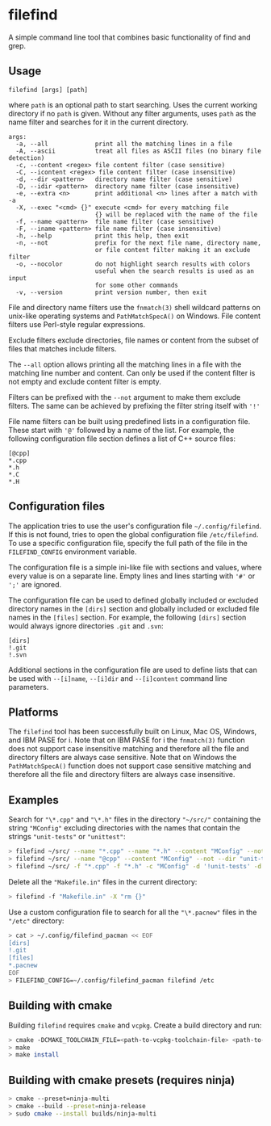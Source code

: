# filefind

A simple command line tool that combines basic functionality of find and grep.

## Usage

`filefind [args] [path]`

where `path` is an optional path to start searching. Uses the current working directory if no `path` is given. Without any filter arguments, uses `path` as the name filter and searches for it in the current directory.

```text
args:
  -a, --all             print all the matching lines in a file
  -A, --ascii           treat all files as ASCII files (no binary file detection)
  -c, --content <regex> file content filter (case sensitive)
  -C, --icontent <regex> file content filter (case insensitive)
  -d, --dir <pattern>   directory name filter (case sensitive)
  -D, --idir <pattern>  directory name filter (case insensitive)
  -e, --extra <n>       print additional <n> lines after a match with -a
  -X, --exec "<cmd> {}" execute <cmd> for every matching file
                        {} will be replaced with the name of the file
  -f, --name <pattern>  file name filter (case sensitive)
  -F, --iname <pattern> file name filter (case insensitive)
  -h, --help            print this help, then exit
  -n, --not             prefix for the next file name, directory name,
                        or file content filter making it an exclude filter
  -o, --nocolor         do not highlight search results with colors
                        useful when the search results is used as an input
                        for some other commands
  -v, --version         print version number, then exit
```

File and directory name filters use the `fnmatch(3)` shell wildcard patterns on unix-like operating systems and `PathMatchSpecA()` on Windows. File content filters use Perl-style regular expressions.

Exclude filters exclude directories, file names or content from the subset of files that matches include filters.

The `--all` option allows printing all the matching lines in a file with the matching line number and content. Can only be used if the content filter is not empty and exclude content filter is empty.

Filters can be prefixed with the `--not` argument to make them exclude filters. The same can be achieved by prefixing the filter string itself with `'!'`

File name filters can be built using predefined lists in a configuration file. These start with `'@'` followed by a name of the list. For example, the following configuration file section defines a list of C++ source files:

```text
[@cpp]
*.cpp
*.h
*.C
*.H
```

## Configuration files

The application tries to use the user's configuration file `~/.config/filefind`. If this is not found, tries to open the global configuration file `/etc/filefind`. To use a specific configuration file, specify the full path of the file in the `FILEFIND_CONFIG` environment variable.

The configuration file is a simple ini-like file with sections and values, where every value is on a separate line. Empty lines and lines starting with `'#'` or `';'` are ignored.

The configuration file can be used to defined globally included or excluded directory names in the `[dirs]` section and globally included or excluded file names in the `[files]` section. For example, the following `[dirs]` section would always ignore directories `.git` and `.svn`:

```text
[dirs]
!.git
!.svn
```

Additional sections in the configuration file are used to define lists that can be used with `--[i]name`, `--[i]dir` and `--[i]content` command line parameters.

## Platforms

The `filefind` tool has been successfully built on Linux, Mac OS, Windows, and IBM PASE for i. Note that on IBM PASE for i the `fnmatch(3)` function does not support case insensitive matching and therefore all the file and directory filters are always case sensitive. Note that on Windows the `PathMatchSpecA()` function does not support case sensitive matching and therefore all the file and directory filters are always case insensitive.

## Examples

Search for `"\*.cpp"` and `"\*.h"` files in the directory `"~/src/"` containing the string
`"MConfig"` excluding directories with the names that contain the strings `"unit-tests"`
or `"unittest"`:

```sh
> filefind ~/src/ --name "*.cpp" --name "*.h" --content "MConfig" --not --dir "unit-tests" --not --dir "unittest"
> filefind ~/src/ --name "@cpp" --content "MConfig" --not --dir "unit-tests" --not --dir "unittest"
> filefind ~/src/ -f "*.cpp" -f "*.h" -c "MConfig" -d '!unit-tests' -d '!unittest'
```

Delete all the `"Makefile.in"` files in the current directory:

```sh
> filefind -f "Makefile.in" -X "rm {}"
```

Use a custom configuration file to search for all the `"\*.pacnew"` files in the `"/etc"` directory:

```sh
> cat > ~/.config/filefind_pacman << EOF
[dirs]
!.git
[files]
*.pacnew
EOF
> FILEFIND_CONFIG=~/.config/filefind_pacman filefind /etc
```

## Building with cmake

Building `filefind` requires `cmake` and `vcpkg`. Create a build directory and run:

```sh
> cmake -DCMAKE_TOOLCHAIN_FILE=<path-to-vcpkg-toolchain-file> <path-to-filefind-src>
> make
> make install
```

## Building with cmake presets (requires ninja)

```sh
> cmake --preset=ninja-multi
> cmake --build --preset=ninja-release
> sudo cmake --install builds/ninja-multi
```
